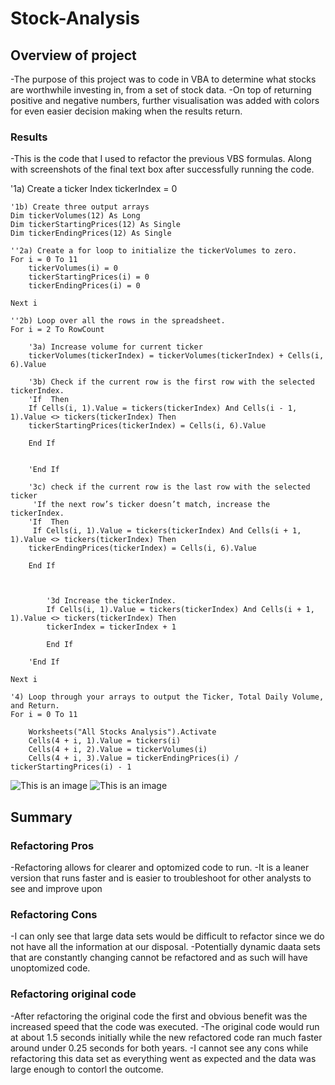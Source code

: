 # Stock-Analysis

## Overview of project
  -The purpose of this project was to code in VBA to determine what stocks are worthwhile investing in, from a set of stock data.
  -On top of returning positive and negative numbers, further visualisation was added with colors for even easier decision making when the results return.

### Results
  -This is the code that I used to refactor the previous VBS formulas. Along with screenshots of the final text box after successfully running the code.
  
  '1a) Create a ticker Index
    tickerIndex = 0

    '1b) Create three output arrays
    Dim tickerVolumes(12) As Long
    Dim tickerStartingPrices(12) As Single
    Dim tickerEndingPrices(12) As Single
    
    ''2a) Create a for loop to initialize the tickerVolumes to zero.
    For i = 0 To 11
        tickerVolumes(i) = 0
        tickerStartingPrices(i) = 0
        tickerEndingPrices(i) = 0
    
    Next i
        
    ''2b) Loop over all the rows in the spreadsheet.
    For i = 2 To RowCount
    
        '3a) Increase volume for current ticker
        tickerVolumes(tickerIndex) = tickerVolumes(tickerIndex) + Cells(i, 6).Value
        
        '3b) Check if the current row is the first row with the selected tickerIndex.
        'If  Then
        If Cells(i, 1).Value = tickers(tickerIndex) And Cells(i - 1, 1).Value <> tickers(tickerIndex) Then
        tickerStartingPrices(tickerIndex) = Cells(i, 6).Value
    
        End If
            
            
        'End If
        
        '3c) check if the current row is the last row with the selected ticker
         'If the next row’s ticker doesn’t match, increase the tickerIndex.
        'If  Then
         If Cells(i, 1).Value = tickers(tickerIndex) And Cells(i + 1, 1).Value <> tickers(tickerIndex) Then
        tickerEndingPrices(tickerIndex) = Cells(i, 6).Value
        
        End If
            
            

            '3d Increase the tickerIndex.
            If Cells(i, 1).Value = tickers(tickerIndex) And Cells(i + 1, 1).Value <> tickers(tickerIndex) Then
            tickerIndex = tickerIndex + 1
        
            End If
            
        'End If
    
    Next i
    
    '4) Loop through your arrays to output the Ticker, Total Daily Volume, and Return.
    For i = 0 To 11
        
        Worksheets("All Stocks Analysis").Activate
        Cells(4 + i, 1).Value = tickers(i)
        Cells(4 + i, 2).Value = tickerVolumes(i)
        Cells(4 + i, 3).Value = tickerEndingPrices(i) / tickerStartingPrices(i) - 1
        
![This is an image](C:\Users\Marco\Desktop\Resources)
![This is an image](C:\Users\Marco\Desktop\Resources)

## Summary

### Refactoring Pros
  -Refactoring allows for clearer and optomized code to run. 
  -It is a leaner version that runs faster and is easier to troubleshoot for other analysts to see and improve upon
  
### Refactoring Cons
  -I can only see that large data sets would be difficult to refactor since we do not have all the information at our disposal.
  -Potentially dynamic daata sets that are constantly changing cannot be refactored and as such will have unoptomized code. 
  
### Refactoring original code
  -After refactoring the original code the first and obvious benefit was the increased speed that the code was executed. 
  -The original code would run at about 1.5 seconds initially while the new refactored code ran much faster around under 0.25 seconds for both years. 
  -I cannot see any cons while refactoring this data set as everything went as expected and the data was large enough to contorl the outcome. 
